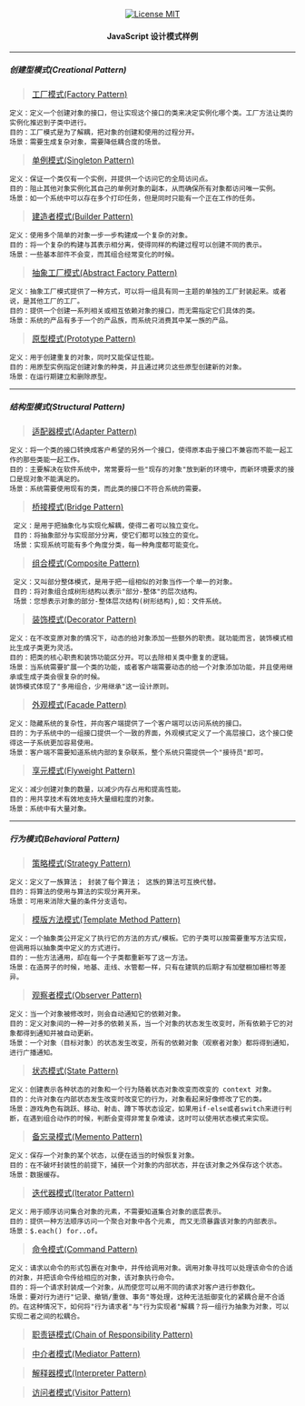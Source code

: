 <p align="center">
  <a href="https://www.skillnull.com"><img src="https://skillnull.com/others/images/brand/MIT.svg" alt="License MIT"></a>
</p>

<h4 align="center"> JavaScript 设计模式样例 </h4>

***
##### 创建型模式(Creational Pattern)

> [工厂模式(Factory Pattern)](/Example/Factory-Pattern.js)

    定义：定义一个创建对象的接口，但让实现这个接口的类来决定实例化哪个类。工厂方法让类的实例化推迟到子类中进行。
    目的：工厂模式是为了解耦，把对象的创建和使用的过程分开。
    场景：需要生成复杂对象，需要降低耦合度的场景。

> [单例模式(Singleton Pattern)](/Example/Singleton-Pattern.js)
    
    定义：保证一个类仅有一个实例，并提供一个访问它的全局访问点。
    目的：阻止其他对象实例化其自己的单例对象的副本，从而确保所有对象都访问唯一实例。
    场景：如一个系统中可以存在多个打印任务，但是同时只能有一个正在工作的任务。

> [建造者模式(Builder Pattern)](/Example/Builder-Pattern.js)

    定义：使用多个简单的对象一步一步构建成一个复杂的对象。
    目的：将一个复杂的构建与其表示相分离，使得同样的构建过程可以创建不同的表示。
    场景：一些基本部件不会变，而其组合经常变化的时候。
   
> [抽象工厂模式(Abstract Factory Pattern)](/Example/Abstract-Factory-Pattern.js)
    
    定义：抽象工厂模式提供了一种方式，可以将一组具有同一主题的单独的工厂封装起来。或者说，是其他工厂的工厂。
    目的：提供一个创建一系列相关或相互依赖对象的接口，而无需指定它们具体的类。
    场景：系统的产品有多于一个的产品族，而系统只消费其中某一族的产品。
   
> [原型模式(Prototype Pattern)](/Example/Prototype-Pattern.js)

    定义：用于创建重复的对象，同时又能保证性能。
    目的：用原型实例指定创建对象的种类，并且通过拷贝这些原型创建新的对象。
    场景：在运行期建立和删除原型。
***
   
##### 结构型模式(Structural Pattern)

> [适配器模式(Adapter Pattern)](/Example/Adapter-Pattern.js)

    定义：将一个类的接口转换成客户希望的另外一个接口，使得原本由于接口不兼容而不能一起工作的那些类能一起工作。
    目的：主要解决在软件系统中，常常要将一些"现存的对象"放到新的环境中，而新环境要求的接口是现对象不能满足的。
    场景：系统需要使用现有的类，而此类的接口不符合系统的需要。

> [桥接模式(Bridge Pattern)](/Example/Bridge-Pattern.js)

     定义：是用于把抽象化与实现化解耦，使得二者可以独立变化。
     目的：将抽象部分与实现部分分离，使它们都可以独立的变化。
     场景：实现系统可能有多个角度分类，每一种角度都可能变化。

> [组合模式(Composite Pattern)](/Example/Composite-Pattern.js)

     定义：又叫部分整体模式，是用于把一组相似的对象当作一个单一的对象。
     目的：将对象组合成树形结构以表示"部分-整体"的层次结构。
     场景：您想表示对象的部分-整体层次结构(树形结构),如：文件系统。

> [装饰模式(Decorator Pattern)](/Example/Decorator-Pattern.js)
    
    定义：在不改变原对象的情况下，动态的给对象添加一些额外的职责。就功能而言，装饰模式相比生成子类更为灵活。
    目的：把类的核心职责和装饰功能区分开。可以去除相关类中重复的逻辑。
    场景：当系统需要扩展一个类的功能，或者客户端需要动态的给一个对象添加功能，并且使用继承或生成子类会很复杂的时候。
    装饰模式体现了"多用组合，少用继承"这一设计原则。

> [外观模式(Facade Pattern)](/Example/Facade-Pattern.js)

    定义：隐藏系统的复杂性，并向客户端提供了一个客户端可以访问系统的接口。
    目的：为子系统中的一组接口提供一个一致的界面，外观模式定义了一个高层接口，这个接口使得这一子系统更加容易使用。
    场景：客户端不需要知道系统内部的复杂联系，整个系统只需提供一个"接待员"即可。

> [享元模式(Flyweight Pattern)](/Example/Flyweight-Pattern.js)

    定义：减少创建对象的数量，以减少内存占用和提高性能。
    目的：用共享技术有效地支持大量细粒度的对象。
    场景：系统中有大量对象。

***

##### 行为模式(Behavioral Pattern)
    
> [策略模式(Strategy Pattern)](/Example/Strategy-Pattern.js)

    定义：定义了一族算法； 封装了每个算法； 这族的算法可互换代替。
    目的：将算法的使用与算法的实现分离开来。
    场景：可用来消除大量的条件分支语句。

> [模版方法模式(Template Method Pattern)](/Example/Template-Method-Pattern.js)

    定义：一个抽象类公开定义了执行它的方法的方式/模板。它的子类可以按需要重写方法实现，但调用将以抽象类中定义的方式进行。
    目的：一些方法通用，却在每一个子类都重新写了这一方法。
    场景：在造房子的时候，地基、走线、水管都一样，只有在建筑的后期才有加壁橱加栅栏等差异。

> [观察者模式(Observer Pattern)](/Example/Observer-Pattern.js)

    定义：当一个对象被修改时，则会自动通知它的依赖对象。
    目的：定义对象间的一种一对多的依赖关系，当一个对象的状态发生改变时，所有依赖于它的对象都得到通知并被自动更新。
    场景：一个对象（目标对象）的状态发生改变，所有的依赖对象（观察者对象）都将得到通知，进行广播通知。

> [状态模式(State Pattern)](/Example/State-Pattern.js)

    定义：创建表示各种状态的对象和一个行为随着状态对象改变而改变的 context 对象。
    目的：允许对象在内部状态发生改变时改变它的行为，对象看起来好像修改了它的类。
    场景：游戏角色有跳跃、移动、射击、蹲下等状态设定，如果用if-else或者switch来进行判断，在遇到组合动作的时候，判断会变得非常复杂难读，这时可以使用状态模式来实现。
    
> [备忘录模式(Memento Pattern)](/Example/Memento-Pattern.js)

    定义：保存一个对象的某个状态，以便在适当的时候恢复对象。
    目的：在不破坏封装性的前提下，捕获一个对象的内部状态，并在该对象之外保存这个状态。
    场景：数据缓存。
    
> [迭代器模式(Iterator Pattern)](/Example/Iterator-Pattern.js)

    定义：用于顺序访问集合对象的元素，不需要知道集合对象的底层表示。
    目的：提供一种方法顺序访问一个聚合对象中各个元素, 而又无须暴露该对象的内部表示。
    场景：$.each() for..of。

> [命令模式(Command Pattern)](/Example/Command-Pattern.js)

    定义：请求以命令的形式包裹在对象中，并传给调用对象。调用对象寻找可以处理该命令的合适的对象，并把该命令传给相应的对象，该对象执行命令。
    目的：将一个请求封装成一个对象，从而使您可以用不同的请求对客户进行参数化。
    场景：要对行为进行"记录、撤销/重做、事务"等处理，这种无法抵御变化的紧耦合是不合适的。在这种情况下，如何将"行为请求者"与"行为实现者"解耦？将一组行为抽象为对象，可以实现二者之间的松耦合。

> [职责链模式(Chain of Responsibility Pattern)](/Example/Chain-Of-Responsibility-Pattern.js)

> [中介者模式(Mediator Pattern)](/Example/Memento-Pattern.js)

> [解释器模式(Interpreter Pattern)](/Example/Iterator-Pattern.js)

> [访问者模式(Visitor Pattern)](/Example/Visitor-Pattern.js)
